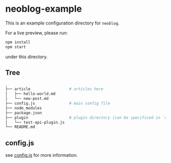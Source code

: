 # neoblog-example

This is an example configuration directory for `neoblog`.

For a live preview, please run:

```bash
npm install
npm start
```

under this directory.

## Tree

```bash
.
├── article                 # articles here
│   ├── hello-world.md
│   └── new-post.md
├── config.js               # main config file
├── node_modules
├── package.json
├── plugin                  # plugin directory (can be specificed in `config.js`)
│   └── test-api-plugin.js
└── README.md
```

## config.js

see [config.js](./config.js) for more information.
